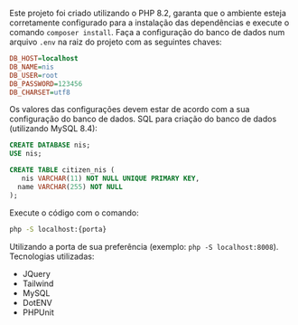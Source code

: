  Este projeto foi criado utilizando o PHP 8.2, garanta que o ambiente esteja corretamente configurado para a instalação das dependências e execute o comando `composer install`.
 Faça a configuração do banco de dados num arquivo `.env` na raiz do projeto com as seguintes chaves:
 ```ini
DB_HOST=localhost
DB_NAME=nis
DB_USER=root
DB_PASSWORD=123456
DB_CHARSET=utf8
 ```
 Os valores das configurações devem estar de acordo com a sua configuração do banco de dados.
 SQL para criação do banco de dados (utilizando MySQL 8.4):
 ```sql
CREATE DATABASE nis;
USE nis;

CREATE TABLE citizen_nis (
	nis VARCHAR(11) NOT NULL UNIQUE PRIMARY KEY,
   name VARCHAR(255) NOT NULL
);
 ```
 Execute o código com o comando:
 ```bash
php -S localhost:{porta}
 ```
 Utilizando a porta de sua preferência (exemplo: `php -S localhost:8008`).
 Tecnologias utilizadas:
 * JQuery
 * Tailwind
 * MySQL
 * DotENV
 * PHPUnit